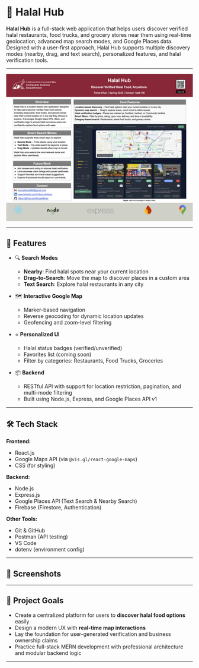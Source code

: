 # 🕌 Halal Hub

**Halal Hub** is a full-stack web application that helps users discover verified halal restaurants, food trucks, and grocery stores near them using real-time geolocation, advanced map search modes, and Google Places data. Designed with a user-first approach, Halal Hub supports multiple discovery modes (nearby, drag, and text search), personalized features, and halal verification tools.

---
![Halal Hub Documentation Preview](Halal_Hub_Poster.png)

---
## 🚀 Features

- 🔍 **Search Modes**
  - **Nearby**: Find halal spots near your current location
  - **Drag-to-Search**: Move the map to discover places in a custom area
  - **Text Search**: Explore halal restaurants in any city

- 🗺️ **Interactive Google Map**
  - Marker-based navigation
  - Reverse geocoding for dynamic location updates
  - Geofencing and zoom-level filtering

- ⭐ **Personalized UI**
  - Halal status badges (verified/unverified)
  - Favorites list (coming soon)
  - Filter by categories: Restaurants, Food Trucks, Groceries

- 📦 **Backend**
  - RESTful API with support for location restriction, pagination, and multi-mode filtering
  - Built using Node.js, Express, and Google Places API v1

---

## 🛠️ Tech Stack

**Frontend:**
- React.js
- Google Maps API (via `@vis.gl/react-google-maps`)
- CSS (for styling)

**Backend:**
- Node.js
- Express.js
- Google Places API (Text Search & Nearby Search)
- Firebase (Firestore, Authentication)

**Other Tools:**
- Git & GitHub
- Postman (API testing)
- VS Code
- dotenv (environment config)

---

## 📸 Screenshots

> 

---

## 🧠 Project Goals

- Create a centralized platform for users to **discover halal food options** easily
- Design a modern UX with **real-time map interactions**
- Lay the foundation for user-generated verification and business ownership claims
- Practice full-stack MERN development with professional architecture and modular backend logic

---


